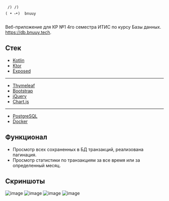 ```
 /) /)
( • ༝•)  bnuuy
```
Веб-приложение для КР №1 4го семестра ИТИС по курсу Базы данных. https://db.bnuuy.tech.

## Стек
- [Kotlin](https://kotlinlang.org)
- [Ktor](https://ktor.io)
- [Exposed](https://github.com/JetBrains/Exposed)
---
- [Thymeleaf](https://www.thymeleaf.org)
- [Bootstrap](https://getbootstrap.com/)
- [jQuery](https://jquery.com/)
- [Chart.js](https://www.chartjs.org/)
---
- [PostgreSQL](https://www.postgresql.org/)
- [Docker](https://www.docker.com/)

## Функционал
- Просмотр всех сохраненных в БД транзакций, реализована пагинация.
- Просмотр статистики по транзакциям за все время или за определенный месяц.

## Скриншоты

![image](https://github.com/grand0/db-s4-cw1/assets/53438383/5d806f4d-3c73-4d69-ab47-baa8bf8ac4cb)
![image](https://github.com/grand0/db-s4-cw1/assets/53438383/c54efd77-e84f-4b81-bd18-ba10e226eaf9)
![image](https://github.com/grand0/db-s4-cw1/assets/53438383/66bf8ba1-dbcb-4a43-8acd-078892107bcc)
![image](https://github.com/grand0/db-s4-cw1/assets/53438383/d0b29fff-1eff-414b-a3d6-cfa788cad294)
